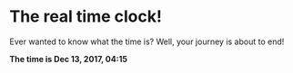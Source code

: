 # The real time clock!

Ever wanted to know what the time is? Well, your journey is about to end!

**The time is Dec 13, 2017, 04:15**